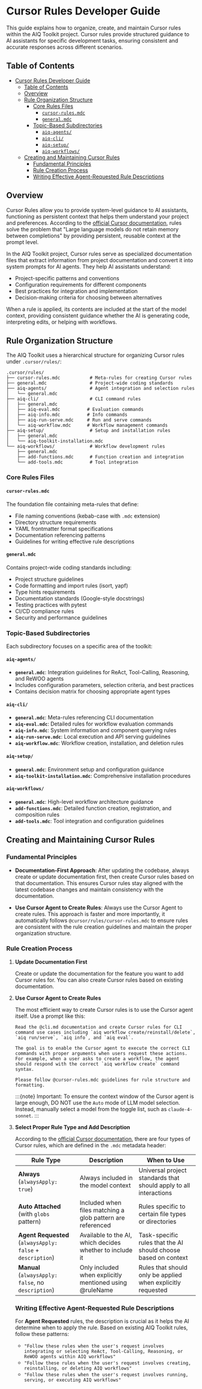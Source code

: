 <!--
SPDX-FileCopyrightText: Copyright (c) 2025, NVIDIA CORPORATION & AFFILIATES. All rights reserved.
SPDX-License-Identifier: Apache-2.0

Licensed under the Apache License, Version 2.0 (the "License");
you may not use this file except in compliance with the License.
You may obtain a copy of the License at

http://www.apache.org/licenses/LICENSE-2.0

Unless required by applicable law or agreed to in writing, software
distributed under the License is distributed on an "AS IS" BASIS,
WITHOUT WARRANTIES OR CONDITIONS OF ANY KIND, either express or implied.
See the License for the specific language governing permissions and
limitations under the License.
-->

# Cursor Rules Developer Guide

This guide explains how to organize, create, and maintain Cursor rules within the AIQ Toolkit project. Cursor rules provide structured guidance to AI assistants for specific development tasks, ensuring consistent and accurate responses across different scenarios.

## Table of Contents

- [Cursor Rules Developer Guide](#cursor-rules-developer-guide)
  - [Table of Contents](#table-of-contents)
  - [Overview](#overview)
  - [Rule Organization Structure](#rule-organization-structure)
    - [Core Rules Files](#core-rules-files)
      - [`cursor-rules.mdc`](#cursor-rulesmdc)
      - [`general.mdc`](#generalmdc)
    - [Topic-Based Subdirectories](#topic-based-subdirectories)
      - [`aiq-agents/`](#aiq-agents)
      - [`aiq-cli/`](#aiq-cli)
      - [`aiq-setup/`](#aiq-setup)
      - [`aiq-workflows/`](#aiq-workflows)
  - [Creating and Maintaining Cursor Rules](#creating-and-maintaining-cursor-rules)
    - [Fundamental Principles](#fundamental-principles)
    - [Rule Creation Process](#rule-creation-process)
    - [Writing Effective Agent-Requested Rule Descriptions](#writing-effective-agent-requested-rule-descriptions)

## Overview

Cursor Rules allow you to provide system-level guidance to AI assistants, functioning as persistent context that helps them understand your project and preferences. According to the [official Cursor documentation](https://docs.cursor.com/context/rules), rules solve the problem that "Large language models do not retain memory between completions" by providing persistent, reusable context at the prompt level.

In the AIQ Toolkit project, Cursor rules serve as specialized documentation files that extract information from project documentation and convert it into system prompts for AI agents. They help AI assistants understand:

* Project-specific patterns and conventions
* Configuration requirements for different components
* Best practices for integration and implementation
* Decision-making criteria for choosing between alternatives

When a rule is applied, its contents are included at the start of the model context, providing consistent guidance whether the AI is generating code, interpreting edits, or helping with workflows.

## Rule Organization Structure

The AIQ Toolkit uses a hierarchical structure for organizing Cursor rules under `.cursor/rules/`:

```
.cursor/rules/
├── cursor-rules.mdc           # Meta-rules for creating Cursor rules
├── general.mdc                # Project-wide coding standards
├── aiq-agents/                # Agent integration and selection rules
│   └── general.mdc
├── aiq-cli/                   # CLI command rules
│   ├── general.mdc
│   ├── aiq-eval.mdc          # Evaluation commands
│   ├── aiq-info.mdc          # Info commands
│   ├── aiq-run-serve.mdc     # Run and serve commands
│   └── aiq-workflow.mdc      # Workflow management commands
├── aiq-setup/                 # Setup and installation rules
│   ├── general.mdc
│   └── aiq-toolkit-installation.mdc
└── aiq-workflows/             # Workflow development rules
    ├── general.mdc
    ├── add-functions.mdc      # Function creation and integration
    └── add-tools.mdc          # Tool integration
```

### Core Rules Files

#### `cursor-rules.mdc`
The foundation file containing meta-rules that define:
* File naming conventions (kebab-case with `.mdc` extension)
* Directory structure requirements
* YAML frontmatter format specifications
* Documentation referencing patterns
* Guidelines for writing effective rule descriptions

#### `general.mdc`
Contains project-wide coding standards including:
* Project structure guidelines
* Code formatting and import rules (isort, yapf)
* Type hints requirements
* Documentation standards (Google-style docstrings)
* Testing practices with pytest
* CI/CD compliance rules
* Security and performance guidelines

### Topic-Based Subdirectories

Each subdirectory focuses on a specific area of the toolkit:

#### `aiq-agents/`
* **`general.mdc`**: Integration guidelines for ReAct, Tool-Calling, Reasoning, and ReWOO agents
* Includes configuration parameters, selection criteria, and best practices
* Contains decision matrix for choosing appropriate agent types

#### `aiq-cli/`
* **`general.mdc`**: Meta-rules referencing CLI documentation
* **`aiq-eval.mdc`**: Detailed rules for workflow evaluation commands
* **`aiq-info.mdc`**: System information and component querying rules
* **`aiq-run-serve.mdc`**: Local execution and API serving guidelines
* **`aiq-workflow.mdc`**: Workflow creation, installation, and deletion rules

#### `aiq-setup/`
* **`general.mdc`**: Environment setup and configuration guidance
* **`aiq-toolkit-installation.mdc`**: Comprehensive installation procedures

#### `aiq-workflows/`
* **`general.mdc`**: High-level workflow architecture guidance
* **`add-functions.mdc`**: Detailed function creation, registration, and composition rules
* **`add-tools.mdc`**: Tool integration and configuration guidelines

## Creating and Maintaining Cursor Rules

### Fundamental Principles

* **Documentation-First Approach**: After updating the codebase, always create or update documentation first, then create Cursor rules based on that documentation. This ensures Cursor rules stay aligned with the latest codebase changes and maintain consistency with the documentation.

* **Use Cursor Agent to Create Rules**: Always use the Cursor Agent to create rules. This approach is faster and more importantly, it automatically follows `@cursor/rules/cursor-rules.mdc` to ensure rules are consistent with the rule creation guidelines and maintain the proper organization structure.

### Rule Creation Process

1. **Update Documentation First**
   
   Create or update the documentation for the feature you want to add Cursor rules for. You can also create Cursor rules based on existing documentation.

2. **Use Cursor Agent to Create Rules**
   
   The most efficient way to create Cursor rules is to use the Cursor agent itself. Use a prompt like this:

   ```
   Read the @cli.md documentation and create Cursor rules for CLI command use cases including `aiq workflow create/reinstall/delete`, `aiq run/serve`, `aiq info`, and `aiq eval`. 
   
   The goal is to enable the Cursor agent to execute the correct CLI commands with proper arguments when users request these actions. For example, when a user asks to create a workflow, the agent should respond with the correct `aiq workflow create` command syntax.
   
   Please follow @cursor-rules.mdc guidelines for rule structure and formatting.
   ```

   :::{note}
   Important: To ensure the context window of the Cursor agent is large enough, DO NOT use the `Auto` mode of LLM model selection. Instead, manually select a model from the toggle list, such as `claude-4-sonnet`.
   :::

3. **Select Proper Rule Type and Add Description**
   
   According to the [official Cursor documentation](https://docs.cursor.com/context/rules), there are four types of Cursor rules, which are defined in the `.mdc` metadata header:

   | Rule Type | Description | When to Use |
   |-----------|-------------|-------------|
   | **Always** (`alwaysApply: true`) | Always included in the model context | Universal project standards that should apply to all interactions |
   | **Auto Attached** (with `globs` pattern) | Included when files matching a glob pattern are referenced | Rules specific to certain file types or directories |
   | **Agent Requested** (`alwaysApply: false` + `description`) | Available to the AI, which decides whether to include it | Task-specific rules that the AI should choose based on context |
   | **Manual** (`alwaysApply: false`, no `description`) | Only included when explicitly mentioned using @ruleName | Rules that should only be applied when explicitly requested |

   ### Writing Effective Agent-Requested Rule Descriptions

   For **Agent Requested** rules, the description is crucial as it helps the AI determine when to apply the rule. Based on existing AIQ Toolkit rules, follow these patterns:

   * `"Follow these rules when the user's request involves integrating or selecting ReAct, Tool-Calling, Reasoning, or ReWOO agents within AIQ workflows"`
   * `"Follow these rules when the user's request involves creating, reinstalling, or deleting AIQ workflows"`
   * `"Follow these rules when the user's request involves running, serving, or executing AIQ workflows"`
